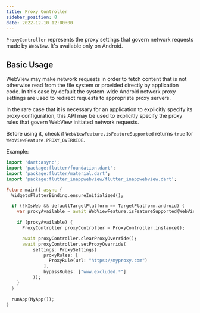 ```yaml
---
title: Proxy Controller
sidebar_position: 8
date: 2022-12-10 12:00:00
---
```


`ProxyController` represents the proxy settings that govern network requests made by `WebView`.
It's available only on Android.

## Basic Usage

WebView may make network requests in order to fetch content that is not otherwise read from the file system or provided directly by application code.
In this case by default the system-wide Android network proxy settings are used to redirect requests to appropriate proxy servers.

In the rare case that it is necessary for an application to explicitly specify its proxy configuration,
this API may be used to explicitly specify the proxy rules that govern WebView initiated network requests.

Before using it, check if `WebViewFeature.isFeatureSupported` returns `true` for `WebViewFeature.PROXY_OVERRIDE`.

Example:
```dart
import 'dart:async';
import 'package:flutter/foundation.dart';
import 'package:flutter/material.dart';
import 'package:flutter_inappwebview/flutter_inappwebview.dart';

Future main() async {
  WidgetsFlutterBinding.ensureInitialized();

  if (!kIsWeb && defaultTargetPlatform == TargetPlatform.android) {
    var proxyAvailable = await WebViewFeature.isFeatureSupported(WebViewFeature.PROXY_OVERRIDE);

    if (proxyAvailable) {
      ProxyController proxyController = ProxyController.instance();

      await proxyController.clearProxyOverride();
      await proxyController.setProxyOverride(
          settings: ProxySettings(
              proxyRules: [
                ProxyRule(url: "https://myproxy.com")
              ],
              bypassRules: ["www.excluded.*"]
          ));
    }
  }

  runApp(MyApp());
}
```
